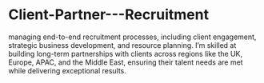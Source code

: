 # Client-Partner---Recruitment
managing end-to-end recruitment processes, including client engagement, strategic business development, and resource planning. I’m skilled at building long-term partnerships with clients across regions like the UK, Europe, APAC, and the Middle East, ensuring their talent needs are met while delivering exceptional results.
